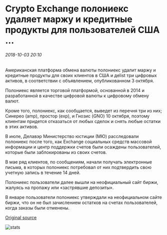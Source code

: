 # Crypto Exchange полониекс удаляет маржу и кредитные продукты для пользователей США ...

###### 2018-10-03 20:10

Американская платформа обмена валюты полониекс удалит маржу и кредитные продукты для своих клиентов в США и деlist три цифровых активов, в соответствии с объявлением, опубликованном 3 октября.

Полониекс является торговой платформой, основанной в 2014 и разработанной в качестве цифровой валюты к цифровому обмену валют.

Кроме того, полониекс, как сообщается, выведет из перечня три из них; Синерео (amp), простор (exp), и Гнозис (GNO) 10 октября, поэтому клиентам придется отказаться от любых сделок и снять любые остатки в этих активов.

В июле, Делавэр Министерство юстиции (МЮ) расследовали полониекс после того, как Exchange социальных средств массовой информации и центр поддержки счетов были осаждены пользователей, которые были заблокированы из своих счетов.

В мае ряд клиентов, по сообщениям, начали получать электронные письма, в которых полониекс потребовал от них подтвердить свою учетную запись в течение 14 дней.

Полониекс пользователи далее вышли на неофициальный сайт биржи, жалуясь на пропажу или «застрявшие депозиты».

В январе пользователи полониекс утверждали на неофициальном сайте биржи, что он не был зачислением остатков на счетах пользователей, когда заказы были отменены.

[Original source](https://cointelegraph.com/news/crypto-exchange-poloniex-removes-margin-and-lending-products-for-us-users)

![stats](https://c.statcounter.com/11760860/0/a89fa40b/1/ "stats")
